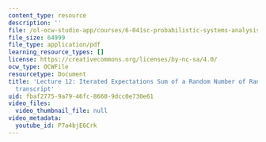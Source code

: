 ```yaml
---
content_type: resource
description: ''
file: /ol-ocw-studio-app/courses/6-041sc-probabilistic-systems-analysis-and-applied-probability-fall-2013/P7a4bjE6Crk_transcript.pdf
file_size: 64999
file_type: application/pdf
learning_resource_types: []
license: https://creativecommons.org/licenses/by-nc-sa/4.0/
ocw_type: OCWFile
resourcetype: Document
title: 'Lecture 12: Iterated Expectations Sum of a Random Number of Random variables
  transcript'
uid: fbaf2775-9a79-46fc-8660-9dcc0e730e61
video_files:
  video_thumbnail_file: null
video_metadata:
  youtube_id: P7a4bjE6Crk
---
```

